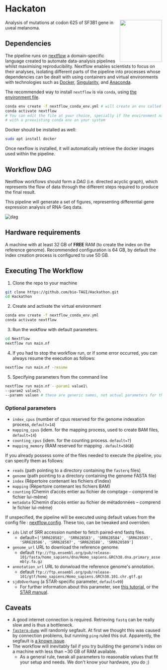 # Hackaton
<a href='https://github.com/bio-TAGI/'><img src='https://github.com/bio-TAGI/Hackathon/blob/gh-pages/docs/biotagi.png' align="right" height="135" /></a>

Analysis of mutations at codon 625 of SF3B1 gene in uveal melanoma.

## Dependencies

The pipeline runs on [nextflow](https://www.nextflow.io/) a domain-specific language created to automate data-analysis pipelines whilst maximising reproducibility.
Nextflow enables scientists to focus on their analyses, isolating different parts of the pipeline into processes whose dependencies can be dealt with using containers and virtual environments with technologies such as [Docker](https://www.docker.com/), [Singularity](https://singularity.hpcng.org/), and [Anaconda](https://www.anaconda.com/products/individual).

The recommended way to install `nextflow` is via `conda`, using [the environment file](https://github.com/bio-TAGI/Hackathon/blob/main/nextflow_conda_env.yml).
```bash
conda env create -f nextflow_conda_env.yml # will create an env called "nextflow"
conda activate nextflow
# You can edit the file at your choice, specially if the environment name conflicts
# with a preexisting conda env on your system
```

Docker should be installed as well:
```bash
sudo apt install docker
```

Once nexflow is installed, it will automatically retrieve the docker images used within the pipeline.

## Workflow DAG

Nextflow workflows should form a _DAG_ (i.e. directed acyclic graph), which represents the flow of data through the different steps 
required to produce the final result. 

This pipeline will generate a set of figures, representing differential gene expression analysis of RNA-Seq data.

![dag](https://user-images.githubusercontent.com/28574085/143959065-28154038-71db-487c-a816-6777934db3d3.png)

## Hardware requirements

A machine with at least 32 GB of **FREE** RAM (to create the index on the reference genome).
Recommended configuration is 64 GB, by default the index creation process is configured to use 50 GB.

## Executing The Workflow

1. Clone the repo to your machine
```bash
git clone https://github.com/bio-TAGI/Hackathon.git
cd Hackathon
```
2. Create and activate the virtual environment
```bash
conda env create -f nextflow_conda_env.yml
conda activate nextflow
```
3. Run the wokflow with default parameters.
```bash
cd Nextflow
nextflow run main.nf
```
4. If you had to stop the workflow run, or if some error occurred, you can always resume the execution as follows:
```bash
nextflow run main.nf -resume
```
5. Specifying parameters from the command line
```bash
nextflow run main.nf --param1 value1\
--param2 value2\
--paramn valuen # these are generic names, not actual parameters for the pipeline
```

### Optional parameters

* `index_cpus` (number of cpus reserved for the genome indexation process,   `default=14`)
* `mapping_cpus` (idem. for the mapping process, used to create BAM files, `default=14`)
* `counting_cpus` (idem. for the counting process. `default=7`)
* `mapping_memory` (RAM reserved for mapping . `default=50GB`)


If you already possess some of the files needed to execute the pipeline, you can specify them as follows:

* `reads` (path pointing to a directory containing the `fasterq` files)
* `genome` (path pointing to a directory containing the genome FASTA file)
* `index` (Répertoire contenant les fichiers d’index)
* `mapping` (Répertoire contenant les fichiers BAM)
* `counting` (Chemin d’accès entier au fichier de comptage – comprend le fichier lui-même)
* `metadata` (Chemin d’accès entier au fichier de métadonnées – comprend le fichier lui-même)

If unspecified, the pipeline will be executed using default values from the config file : [nextflow.config](https://github.com/bio-TAGI/Hackathon/blob/main/Nextflow/nextflow.config). These too, can be tweaked and overriden:

* `ids` List of SRR accession number to fetch paired-end fastq files. 
  * default=`['SRR628582', 'SRR628583', 'SRR628584', 'SRR628585', 'SRR628586', 'SRR628587', 'SRR628588', 'SRR628589']`
* `genome_url` URL to download the reference genome. 
  *  default `ftp://ftp.ensembl.org/pub/release-101/fasta/homo_sapiens/dna/Homo_sapiens.GRCh38.dna.primary_assembly.fa.gz`
* `annotation_url` URL to donwload the reference genome's annotation. 
  * default `ftp://ftp.ensembl.org/pub/release-101/gtf/homo_sapiens/Homo_sapiens.GRCh38.101.chr.gtf.gz`
* `sjdbOverhang` (a STAR-specific parameter, `default=99`)
  * For further information about this parameter, see [this tutorial](https://sydney-informatics-hub.github.io/training-RNAseq/02-BuildAGenomeIndex/index.html), 
  or the [STAR manual](https://physiology.med.cornell.edu/faculty/skrabanek/lab/angsd/lecture_notes/STARmanual.pdf).

## Caveats

* A good internet connection is required. Retrieving `fastq` can be really slow and is thus a bottleneck.
* [`fasterq-dump`](https://github.com/ncbi/sra-tools/wiki) will randomly segfault. 
At first we thought this was caused by connection problems, but running `ping` ruled this out. Apparently, the segfault is [a known issue](https://github.com/ncbi/sra-tools/issues/518).
* The workflow will inevitably fail if you try building the genome's index on a machine with less than ~30 GB of RAM available.
  * As a general rule, tweak all parameters to reasonable values that fit your setup and needs. We don't know your hardware, you do ;)
